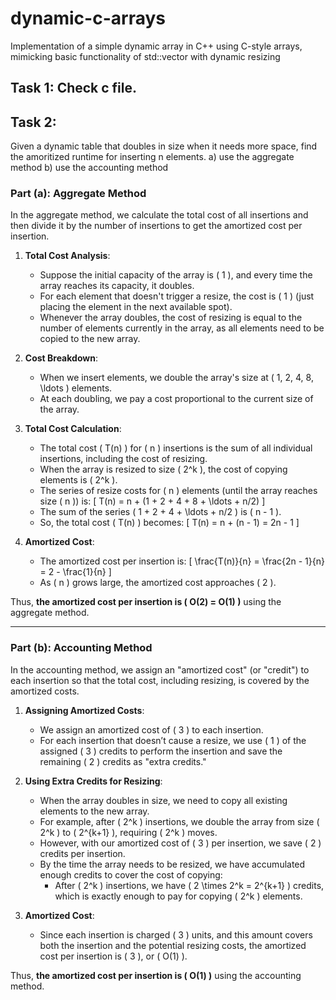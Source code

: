 # dynamic-c-arrays
Implementation of a simple dynamic array in C++ using C-style arrays, mimicking basic functionality of std::vector with dynamic resizing

## Task 1: Check c file.

## Task 2:
Given a dynamic table that doubles in size when it needs more space, find the amoritized runtime for inserting n elements.
a) use the aggregate method
b) use the accounting method


### Part (a): Aggregate Method

In the aggregate method, we calculate the total cost of all insertions and then divide it by the number of insertions to get the amortized cost per insertion.

1. **Total Cost Analysis**:
   - Suppose the initial capacity of the array is \( 1 \), and every time the array reaches its capacity, it doubles.
   - For each element that doesn't trigger a resize, the cost is \( 1 \) (just placing the element in the next available spot).
   - Whenever the array doubles, the cost of resizing is equal to the number of elements currently in the array, as all elements need to be copied to the new array.
   
2. **Cost Breakdown**:
   - When we insert elements, we double the array's size at \( 1, 2, 4, 8, \ldots \) elements.
   - At each doubling, we pay a cost proportional to the current size of the array.
   
3. **Total Cost Calculation**:
   - The total cost \( T(n) \) for \( n \) insertions is the sum of all individual insertions, including the cost of resizing.
   - When the array is resized to size \( 2^k \), the cost of copying elements is \( 2^k \).
   - The series of resize costs for \( n \) elements (until the array reaches size \( n \)) is:
     \[
     T(n) = n + (1 + 2 + 4 + 8 + \ldots + n/2)
     \]
   - The sum of the series \( 1 + 2 + 4 + \ldots + n/2 \) is \( n - 1 \).
   - So, the total cost \( T(n) \) becomes:
     \[
     T(n) = n + (n - 1) = 2n - 1
     \]

4. **Amortized Cost**:
   - The amortized cost per insertion is:
     \[
     \frac{T(n)}{n} = \frac{2n - 1}{n} = 2 - \frac{1}{n}
     \]
   - As \( n \) grows large, the amortized cost approaches \( 2 \).

Thus, **the amortized cost per insertion is \( O(2) = O(1) \)** using the aggregate method.

---

### Part (b): Accounting Method

In the accounting method, we assign an "amortized cost" (or "credit") to each insertion so that the total cost, including resizing, is covered by the amortized costs.

1. **Assigning Amortized Costs**:
   - We assign an amortized cost of \( 3 \) to each insertion.
   - For each insertion that doesn’t cause a resize, we use \( 1 \) of the assigned \( 3 \) credits to perform the insertion and save the remaining \( 2 \) credits as "extra credits."
   
2. **Using Extra Credits for Resizing**:
   - When the array doubles in size, we need to copy all existing elements to the new array.
   - For example, after \( 2^k \) insertions, we double the array from size \( 2^k \) to \( 2^{k+1} \), requiring \( 2^k \) moves.
   - However, with our amortized cost of \( 3 \) per insertion, we save \( 2 \) credits per insertion.
   - By the time the array needs to be resized, we have accumulated enough credits to cover the cost of copying:
     - After \( 2^k \) insertions, we have \( 2 \times 2^k = 2^{k+1} \) credits, which is exactly enough to pay for copying \( 2^k \) elements.

3. **Amortized Cost**:
   - Since each insertion is charged \( 3 \) units, and this amount covers both the insertion and the potential resizing costs, the amortized cost per insertion is \( 3 \), or \( O(1) \).

Thus, **the amortized cost per insertion is \( O(1) \)** using the accounting method.
